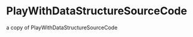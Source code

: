 PlayWithDataStructureSourceCode
===============================

a copy of PlayWithDataStructureSourceCode
